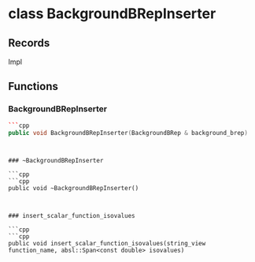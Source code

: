 # class BackgroundBRepInserter


## Records

Impl



## Functions

### BackgroundBRepInserter

```cpp
```cpp
public void BackgroundBRepInserter(BackgroundBRep & background_brep)
```
```


### ~BackgroundBRepInserter

```cpp
```cpp
public void ~BackgroundBRepInserter()
```
```


### insert_scalar_function_isovalues

```cpp
```cpp
public void insert_scalar_function_isovalues(string_view function_name, absl::Span<const double> isovalues)
```
```




